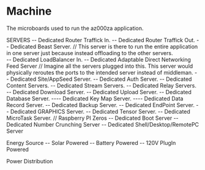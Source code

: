 # Machine
The microboards used to run the az000za application.

SERVERS
  -- Dedicated Router Traffick In.
  -- Dedicated Router Traffick Out.
  -- Dedicated Beast Server. // This server is there to run the entire application in one server just because instead offloading to the other servers.  
  -- Dedicated LoadBalancer In.
  -- Dedicated Adaptable Direct Networking Feed Server    // Imagine all the servers plugged into this. This server would physically reroutes the ports to the intended server instead of middleman.
  -- Dedicated Site/AppSeed Server.
  -- Dedicated Auth Server.
  -- Dedicated Content Servers.
  -- Dedicated Stream Servers.
  -- Dedicated Relay Servers.
  -- Dedicated Download Server.
  -- Dedicated Upload Server.
  -- Dedicated Database Server.
  ---- Dedicated Key Map Server.
  ---- Dedicated Data Record Server.
  -- Dedicated Backup Server.
  -- Dedicated EndPoint Server.
  -- Dedicated GRAPHICS Server.
  -- Dedicated Tensor Server.
  -- Dedicated MicroTask Server.  // Raspberry PI Zeros
  -- Dedicated Boot Server
  -- Dedicated Number Crunching Server
  -- Dedicated Shell/Desktop/RemotePC Server


Energy Source
-- Solar Powered
-- Battery Powered
-- 120V PlugIn Powered

Power Distribution

